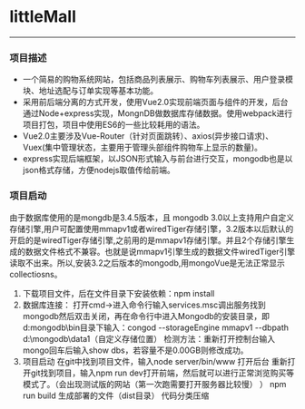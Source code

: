 # littleMall
***
### 项目描述
* 一个简易的购物系统网站，包括商品列表展示、购物车列表展示、用户登录模块、地址选配与订单实现等基本功能。
* 采用前后端分离的方式开发，使用Vue2.0实现前端页面与组件的开发，后台通过Node+express实现，MongnDB做数据库存储数据。使用webpack进行项目打包，项目中使用ES6的一些比较耗用的语法。
* Vue2.0主要涉及Vue-Router（针对页面跳转）、axios(异步接口请求)、Vuex(集中管理状态，主要用于管理头部组件购物车上显示的数量)。
* express实现后端框架，以JSON形式输入与前台进行交互，mongodb也是以json格式存储，方便nodejs取值传给前端。
### 项目启动
由于数据库使用的是mongdb是3.4.5版本，且 mongodb 3.0以上支持用户自定义存储引擎,用户可配置使用mmapv1或者wiredTiger存储引擎，3.2版本以后默认的开启的是wiredTiger存储引擎,之前用的是mmapv1存储引擎。并且2个存储引擎生成的数据文件格式不兼容。也就是说mmapv1引擎生成的数据文件wiredTiger引擎读取不出来。所以,安装3.2之后版本的mongodb,用mongoVue是无法正常显示collectiosns。
1. 下载项目文件，后在文件目录下安装依赖：npm install
2. 数据库连接：
  打开cmd->进入命令行输入services.msc调出服务找到mongodb然后双击关闭，再在命令行中进入Mongodb的安装目录，即     d:mongodb\bin目录下输入：congod  --storageEngine mmapv1 --dbpath d:\mongodb\data1（自定义存储位置）
  检测方法：重新打开控制台输入mongo回车后输入show dbs，若容量不是0.00GB则修改成功。
3. 项目启动
    在git中找到项目文件，输入node server/bin/www  打开后台
    重新打开git找到项目，输入npm run dev打开前端，然后就可以进行正常浏览购买等模式了。（会出现测试版的网站（第一次跑需要打开服务器比较慢） ）
    npm run build   生成部署的文件（dist目录）   代码分类压缩

